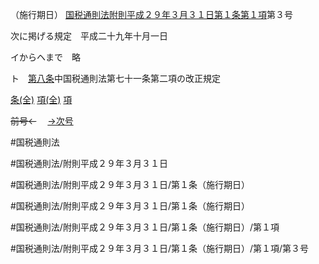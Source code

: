 （施行期日）
[国税通則法附則平成２９年３月３１日第１条第１項](国税通則法＿＿＿＿附則平成２９年３月３１日第１条第１項)第３号

次に掲げる規定　平成二十九年十月一日

イからヘまで　略

ト　[第八条](国税通則法＿＿＿＿附則平成２９年３月３１日第８条第１項)中国税通則法第七十一条第二項の改正規定

[条(全)](国税通則法＿＿＿＿附則平成２９年３月３１日第１条_.md)    [項(全)](国税通則法＿＿＿＿附則平成２９年３月３１日第１条第１項_.md)    [項](国税通則法＿＿＿＿附則平成２９年３月３１日第１条第１項.md)

~~前号←~~　  [→次号](国税通則法＿＿＿＿附則平成２９年３月３１日第１条第１項第４号.md)

#国税通則法

#国税通則法/附則平成２９年３月３１日

#国税通則法/附則平成２９年３月３１日/第１条（施行期日）

#国税通則法/附則平成２９年３月３１日/第１条（施行期日）

#国税通則法/附則平成２９年３月３１日/第１条（施行期日）/第１項

#国税通則法/附則平成２９年３月３１日/第１条（施行期日）/第１項/第３号


